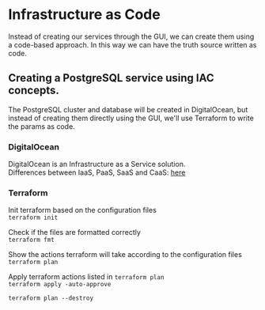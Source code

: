# Infrastructure as Code

Instead of creating our services through the GUI, we can create them using a code-based approach. In this way we can have the truth source written as code.

## Creating a PostgreSQL service using IAC concepts.

The PostgreSQL cluster and database will be created in DigitalOcean, but instead of creating them directly using the GUI, we'll use Terraform to write the params as code.

### DigitalOcean

DigitalOcean is an Infrastructure as a Service solution.  
Differences between IaaS, PaaS, SaaS and CaaS: [here](https://cloud.google.com/learn/paas-vs-iaas-vs-saas)

### Terraform

Init terraform based on the configuration files  
`terraform init`

Check if the files are formatted correctly  
`terraform fmt`

Show the actions terraform will take according to the configuration files  
`terraform plan`

Apply terraform actions listed in `terraform plan`  
`terraform apply -auto-approve`

`terraform plan --destroy`
